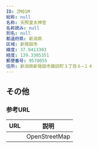 ```yaml
---
ID: ZMQ1M
総称: null
名称: 天照皇太神宮
名称読み: null
別名: null
都道府県: 新潟県
区域: 新発田市
緯度: 37.9413303
経度: 139.3305351
郵便番号: 9570055
住所: 新潟県新発田市諏訪町３丁目６−１４
---
```


## その他

### 参考URL

| URL | 説明          |
| --- | ------------- |
|     | OpenStreetMap |
